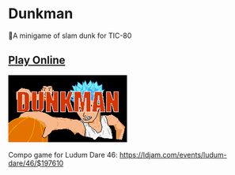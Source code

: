 # Dunkman
🏀A minigame of slam dunk for TIC-80

## [Play Online](https://tic.computer/play?cart=1179)

![](https://raw.githubusercontent.com/cxong/Dunkman/master/cover.gif)

Compo game for Ludum Dare 46: https://ldjam.com/events/ludum-dare/46/$197610

